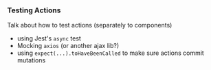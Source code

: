 ### Testing Actions

Talk about how to test actions (separately to components)

- using Jest's `async` test
- Mocking `axios` (or another ajax lib?)
- using `expect(...).toHaveBeenCalled` to make sure actions commit mutations

